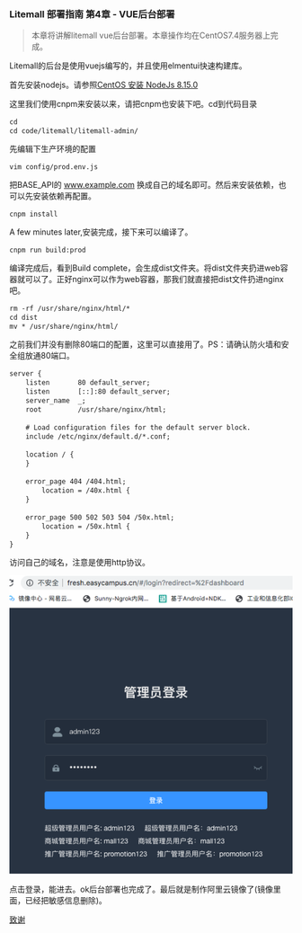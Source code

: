### Litemall 部署指南 第4章 - VUE后台部署

> 本章将讲解litemall vue后台部署。本章操作均在CentOS7.4服务器上完成。

Litemall的后台是使用vuejs编写的，并且使用elmentui快速构建库。

首先安装nodejs。请参照[CentOS 安装 NodeJs 8.15.0](https://github.com/iotechn/document-basic/blob/master/CentOS_Install_NodeJS_8.15.0.md)

这里我们使用cnpm来安装以来，请把cnpm也安装下吧。cd到代码目录
	
	cd
	cd code/litemall/litemall-admin/

先编辑下生产环境的配置

	vim config/prod.env.js
	
把BASE_API的 www.example.com 换成自己的域名即可。然后来安装依赖，也可以先安装依赖再配置。

	cnpm install

A few minutes later,安装完成，接下来可以编译了。

	cnpm run build:prod

编译完成后，看到Build complete，会生成dist文件夹。将dist文件夹扔进web容器就可以了。正好nginx可以作为web容器，那我们就直接把dist文件扔进nginx吧。

	rm -rf /usr/share/nginx/html/*
	cd dist
	mv * /usr/share/nginx/html/

之前我们并没有删除80端口的配置，这里可以直接用了。PS：请确认防火墙和安全组放通80端口。

	server {
        listen       80 default_server;
        listen       [::]:80 default_server;
        server_name  _;
        root         /usr/share/nginx/html;

        # Load configuration files for the default server block.
        include /etc/nginx/default.d/*.conf;

        location / {
        }

        error_page 404 /404.html;
            location = /40x.html {
        }

        error_page 500 502 503 504 /50x.html;
            location = /50x.html {
        }
    }

访问自己的域名，注意是使用http协议。

![admin](./images/admin.png)

点击登录，能进去。ok后台部署也完成了。最后就是制作阿里云镜像了(镜像里面，已经把敏感信息删除)。

	

[致谢](https://github.com/iotechn/litemall-guide-doc/blob/master/Thanks.md)
